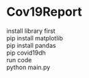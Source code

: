 # Cov19Report
install library first
<br>
  pip install matplotlib
  <br>
  pip install pandas
  <br>
  pip covid19dh
<br>
run code
<br>
python main.py
